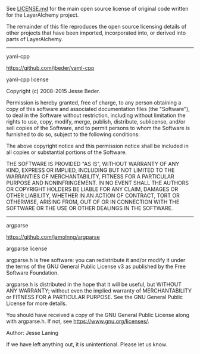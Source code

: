 See [LICENSE.md](LICENSE.md) for the main open source license of original
code written for the LayerAlchemy project.

The remainder of this file reproduces the open source licensing details
of other projects that have been imported, incorporated into, or derived
into parts of LayerAlchemy.

-------------------------------------------------------------------------

yaml-cpp

https://github.com/jbeder/yaml-cpp

yaml-cpp license

Copyright (c) 2008-2015 Jesse Beder.

Permission is hereby granted, free of charge, to any person obtaining a copy
of this software and associated documentation files (the "Software"), to deal
in the Software without restriction, including without limitation the rights
to use, copy, modify, merge, publish, distribute, sublicense, and/or sell
copies of the Software, and to permit persons to whom the Software is
furnished to do so, subject to the following conditions:

The above copyright notice and this permission notice shall be included in
all copies or substantial portions of the Software.

THE SOFTWARE IS PROVIDED "AS IS", WITHOUT WARRANTY OF ANY KIND, EXPRESS OR
IMPLIED, INCLUDING BUT NOT LIMITED TO THE WARRANTIES OF MERCHANTABILITY,
FITNESS FOR A PARTICULAR PURPOSE AND NONINFRINGEMENT. IN NO EVENT SHALL THE
AUTHORS OR COPYRIGHT HOLDERS BE LIABLE FOR ANY CLAIM, DAMAGES OR OTHER
LIABILITY, WHETHER IN AN ACTION OF CONTRACT, TORT OR OTHERWISE, ARISING FROM,
OUT OF OR IN CONNECTION WITH THE SOFTWARE OR THE USE OR OTHER DEALINGS IN
THE SOFTWARE.

-------------------------------------------------------------------------

argparse

https://github.com/jamolnng/argparse

argparse license

argparse.h is free software: you can redistribute it and/or modify
it under the terms of the GNU General Public License v3 as published by
the Free Software Foundation.

argparse.h is distributed in the hope that it will be useful,
but WITHOUT ANY WARRANTY; without even the implied warranty of
MERCHANTABILITY or FITNESS FOR A PARTICULAR PURPOSE.  See the
GNU General Public License for more details.

You should have received a copy of the GNU General Public License
along with argparse.h.  If not, see <https://www.gnu.org/licenses/>.

Author: Jesse Laning

If we have left anything out, it is unintentional. Please let us know.
